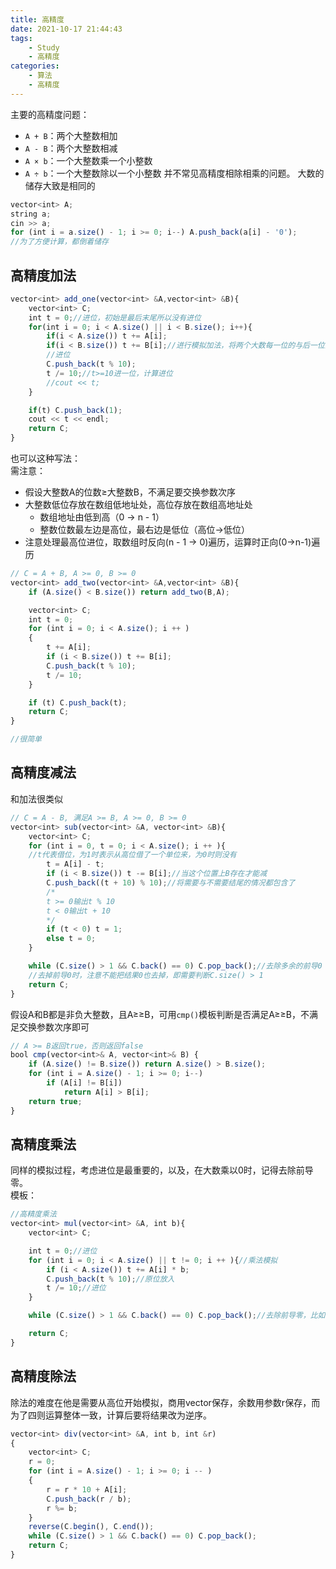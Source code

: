```yaml
---
title: 高精度
date: 2021-10-17 21:44:43
tags: 
    - Study
    - 高精度
categories: 
    - 算法
    - 高精度
---
```

主要的高精度问题：
-   `A + B`：两个大整数相加
-   `A - B`：两个大整数相减
-   `A × b`：一个大整数乘一个小整数
-   `A ÷ b`：一个大整数除以一个小整数
并不常见高精度相除相乘的问题。
大数的储存大致是相同的

```js
vector<int> A;
string a;
cin >> a;
for (int i = a.size() - 1; i >= 0; i--) A.push_back(a[i] - '0');
//为了方便计算，都倒着储存
```
## 高精度加法 


```js
vector<int> add_one(vector<int> &A,vector<int> &B){
    vector<int> C;
    int t = 0;//进位，初始是最后末尾所以没有进位
    for(int i = 0; i < A.size() || i < B.size(); i++){
        if(i < A.size()) t += A[i];
        if(i < B.size()) t += B[i];//进行模拟加法，将两个大数每一位的与后一位的进位加上 
        //进位
        C.push_back(t % 10);
        t /= 10;//t>=10进一位，计算进位
        //cout << t;
    }

    if(t) C.push_back(1);
    cout << t << endl;
    return C;
}
```
也可以这种写法：  
需注意：
-  假设大整数A的位数≥大整数B，不满足要交换参数次序
- 大整数低位存放在数组低地址处，高位存放在数组高地址处  
    - 数组地址由低到高（0 → n - 1）  
    - 整数位数最左边是高位，最右边是低位（高位→低位）  
- 注意处理最高位进位，取数组时反向(n - 1 →  0)遍历，运算时正向(0→n-1)遍历

```js
// C = A + B, A >= 0, B >= 0
vector<int> add_two(vector<int> &A,vector<int> &B){
    if (A.size() < B.size()) return add_two(B,A);

    vector<int> C;
    int t = 0;
    for (int i = 0; i < A.size(); i ++ )
    {
        t += A[i];
        if (i < B.size()) t += B[i];
        C.push_back(t % 10);
        t /= 10;
    }

    if (t) C.push_back(t);
    return C;
}

//很简单
```
## 高精度减法
和加法很类似

```js
// C = A - B, 满足A >= B, A >= 0, B >= 0
vector<int> sub(vector<int> &A, vector<int> &B){
    vector<int> C;
    for (int i = 0, t = 0; i < A.size(); i ++ ){
    //t代表借位，为1时表示从高位借了一个单位来，为0时则没有
        t = A[i] - t;
        if (i < B.size()) t -= B[i];//当这个位置上B存在才能减
        C.push_back((t + 10) % 10);//将需要与不需要结尾的情况都包含了
        /*
        t >= 0输出t % 10
        t < 0输出t + 10
        */
        if (t < 0) t = 1;
        else t = 0;
    }

    while (C.size() > 1 && C.back() == 0) C.pop_back();//去除多余的前导0
    //去掉前导0时，注意不能把结果0也去掉，即需要判断C.size() > 1
    return C;
}
```
假设A和B都是非负大整数，且A≥≥B，可用`cmp()`模板判断是否满足A≥≥B，不满足交换参数次序即可

```js
// A >= B返回true，否则返回false
bool cmp(vector<int>& A, vector<int>& B) {
    if (A.size() != B.size()) return A.size() > B.size();
    for (int i = A.size() - 1; i >= 0; i--) 
        if (A[i] != B[i])
            return A[i] > B[i];
    return true;
}
```
## 高精度乘法  
 同样的模拟过程，考虑进位是最重要的，以及，在大数乘以0时，记得去除前导零。  
模板：
```js
//高精度乘法
vector<int> mul(vector<int> &A, int b){
    vector<int> C;

    int t = 0;//进位
    for (int i = 0; i < A.size() || t != 0; i ++ ){//乘法模拟
        if (i < A.size()) t += A[i] * b;
        C.push_back(t % 10);//原位放入
        t /= 10;//进位
    }

    while (C.size() > 1 && C.back() == 0) C.pop_back();//去除前导零，比如一个大数乘以0

    return C;
}
```
## 高精度除法
 除法的难度在他是需要从高位开始模拟，商用vector<int>保存，余数用参数r保存，而为了四则运算整体一致，计算后要将结果改为逆序。
```js
vector<int> div(vector<int> &A, int b, int &r)
{
    vector<int> C;
    r = 0;
    for (int i = A.size() - 1; i >= 0; i -- )
    {
        r = r * 10 + A[i];
        C.push_back(r / b);
        r %= b;
    }
    reverse(C.begin(), C.end());
    while (C.size() > 1 && C.back() == 0) C.pop_back();
    return C;
}

```